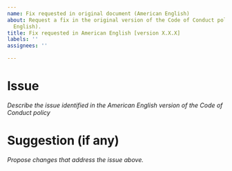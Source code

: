 ```yaml
---
name: Fix requested in original document (American English)
about: Request a fix in the original version of the Code of Conduct policy (American
  English).
title: Fix requested in American English [version X.X.X]
labels: ''
assignees: ''

---
```


# Issue

_Describe the issue identified in the American English version of the Code of Conduct policy_

# Suggestion (if any)

_Propose changes that address the issue above._
